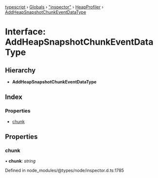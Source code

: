 [typescript](../README.md) › [Globals](../globals.md) › ["inspector"](../modules/_inspector_.md) › [HeapProfiler](../modules/_inspector_.heapprofiler.md) › [AddHeapSnapshotChunkEventDataType](_inspector_.heapprofiler.addheapsnapshotchunkeventdatatype.md)

# Interface: AddHeapSnapshotChunkEventDataType

## Hierarchy

* **AddHeapSnapshotChunkEventDataType**

## Index

### Properties

* [chunk](_inspector_.heapprofiler.addheapsnapshotchunkeventdatatype.md#chunk)

## Properties

###  chunk

• **chunk**: *string*

Defined in node_modules/@types/node/inspector.d.ts:1785
